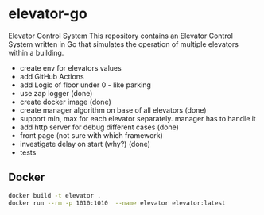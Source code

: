 # elevator-go
Elevator Control System
This repository contains an Elevator Control System written in Go that simulates the operation of multiple elevators within a building.



* create env for elevators values
* add GitHub Actions
* add Logic of floor under 0 - like parking
* use zap logger (done)
* create docker image (done)
* create manager algorithm on base of all elevators (done)
* support min, max for each elevator separately. manager has to handle it
* add http server for debug different cases (done)
* front page (not sure  with which framework)
* investigate delay on start (why?) (done)
* tests


## Docker
```bash
docker build -t elevator . 
docker run --rm -p 1010:1010  --name elevator elevator:latest   
```
